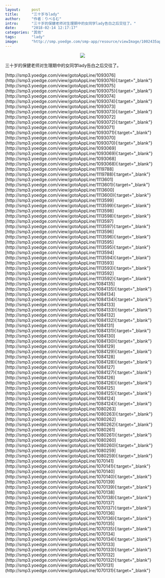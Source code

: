 ```yaml
---
layout:     post
title:      "三十岁与lady"
author:     "作者：りベるむ"
intro:      "三十岁的保健老师对生理期中的女同学lady告白之后交往了。"
date:       "2018-02-14 12:17:17"
categories: "其他"
tags:       "lady"
image:      "http://smp.yoedge.com/smp-app/resource/viewImage/1002435appline.png"
---
```

<div style="text-align: center">
<p><img src="http://smp.yoedge.com/smp-app/resource/viewImage/1002435appline.png"/></p>
</div>
<p class="post-meta">
<span>三十岁的保健老师对生理期中的女同学lady告白之后交往了。</span>
</p>
[http://smp3.yoedge.com/view/gotoAppLine/1093076](http://smp3.yoedge.com/view/gotoAppLine/1093076){:target="_blank"}
[http://smp3.yoedge.com/view/gotoAppLine/1093075](http://smp3.yoedge.com/view/gotoAppLine/1093075){:target="_blank"}
[http://smp3.yoedge.com/view/gotoAppLine/1093074](http://smp3.yoedge.com/view/gotoAppLine/1093074){:target="_blank"}
[http://smp3.yoedge.com/view/gotoAppLine/1093073](http://smp3.yoedge.com/view/gotoAppLine/1093073){:target="_blank"}
[http://smp3.yoedge.com/view/gotoAppLine/1093072](http://smp3.yoedge.com/view/gotoAppLine/1093072){:target="_blank"}
[http://smp3.yoedge.com/view/gotoAppLine/1093071](http://smp3.yoedge.com/view/gotoAppLine/1093071){:target="_blank"}
[http://smp3.yoedge.com/view/gotoAppLine/1093070](http://smp3.yoedge.com/view/gotoAppLine/1093070){:target="_blank"}
[http://smp3.yoedge.com/view/gotoAppLine/1093069](http://smp3.yoedge.com/view/gotoAppLine/1093069){:target="_blank"}
[http://smp3.yoedge.com/view/gotoAppLine/1093068](http://smp3.yoedge.com/view/gotoAppLine/1093068){:target="_blank"}
[http://smp3.yoedge.com/view/gotoAppLine/1119788](http://smp3.yoedge.com/view/gotoAppLine/1119788){:target="_blank"}
[http://smp3.yoedge.com/view/gotoAppLine/1113601](http://smp3.yoedge.com/view/gotoAppLine/1113601){:target="_blank"}
[http://smp3.yoedge.com/view/gotoAppLine/1113600](http://smp3.yoedge.com/view/gotoAppLine/1113600){:target="_blank"}
[http://smp3.yoedge.com/view/gotoAppLine/1113599](http://smp3.yoedge.com/view/gotoAppLine/1113599){:target="_blank"}
[http://smp3.yoedge.com/view/gotoAppLine/1113598](http://smp3.yoedge.com/view/gotoAppLine/1113598){:target="_blank"}
[http://smp3.yoedge.com/view/gotoAppLine/1113597](http://smp3.yoedge.com/view/gotoAppLine/1113597){:target="_blank"}
[http://smp3.yoedge.com/view/gotoAppLine/1113596](http://smp3.yoedge.com/view/gotoAppLine/1113596){:target="_blank"}
[http://smp3.yoedge.com/view/gotoAppLine/1113595](http://smp3.yoedge.com/view/gotoAppLine/1113595){:target="_blank"}
[http://smp3.yoedge.com/view/gotoAppLine/1113594](http://smp3.yoedge.com/view/gotoAppLine/1113594){:target="_blank"}
[http://smp3.yoedge.com/view/gotoAppLine/1113593](http://smp3.yoedge.com/view/gotoAppLine/1113593){:target="_blank"}
[http://smp3.yoedge.com/view/gotoAppLine/1113592](http://smp3.yoedge.com/view/gotoAppLine/1113592){:target="_blank"}
[http://smp3.yoedge.com/view/gotoAppLine/1084135](http://smp3.yoedge.com/view/gotoAppLine/1084135){:target="_blank"}
[http://smp3.yoedge.com/view/gotoAppLine/1084134](http://smp3.yoedge.com/view/gotoAppLine/1084134){:target="_blank"}
[http://smp3.yoedge.com/view/gotoAppLine/1084133](http://smp3.yoedge.com/view/gotoAppLine/1084133){:target="_blank"}
[http://smp3.yoedge.com/view/gotoAppLine/1084132](http://smp3.yoedge.com/view/gotoAppLine/1084132){:target="_blank"}
[http://smp3.yoedge.com/view/gotoAppLine/1084131](http://smp3.yoedge.com/view/gotoAppLine/1084131){:target="_blank"}
[http://smp3.yoedge.com/view/gotoAppLine/1084130](http://smp3.yoedge.com/view/gotoAppLine/1084130){:target="_blank"}
[http://smp3.yoedge.com/view/gotoAppLine/1084129](http://smp3.yoedge.com/view/gotoAppLine/1084129){:target="_blank"}
[http://smp3.yoedge.com/view/gotoAppLine/1084128](http://smp3.yoedge.com/view/gotoAppLine/1084128){:target="_blank"}
[http://smp3.yoedge.com/view/gotoAppLine/1084127](http://smp3.yoedge.com/view/gotoAppLine/1084127){:target="_blank"}
[http://smp3.yoedge.com/view/gotoAppLine/1084126](http://smp3.yoedge.com/view/gotoAppLine/1084126){:target="_blank"}
[http://smp3.yoedge.com/view/gotoAppLine/1084125](http://smp3.yoedge.com/view/gotoAppLine/1084125){:target="_blank"}
[http://smp3.yoedge.com/view/gotoAppLine/1084124](http://smp3.yoedge.com/view/gotoAppLine/1084124){:target="_blank"}
[http://smp3.yoedge.com/view/gotoAppLine/1080263](http://smp3.yoedge.com/view/gotoAppLine/1080263){:target="_blank"}
[http://smp3.yoedge.com/view/gotoAppLine/1080262](http://smp3.yoedge.com/view/gotoAppLine/1080262){:target="_blank"}
[http://smp3.yoedge.com/view/gotoAppLine/1080261](http://smp3.yoedge.com/view/gotoAppLine/1080261){:target="_blank"}
[http://smp3.yoedge.com/view/gotoAppLine/1080260](http://smp3.yoedge.com/view/gotoAppLine/1080260){:target="_blank"}
[http://smp3.yoedge.com/view/gotoAppLine/1080259](http://smp3.yoedge.com/view/gotoAppLine/1080259){:target="_blank"}
[http://smp3.yoedge.com/view/gotoAppLine/1070141](http://smp3.yoedge.com/view/gotoAppLine/1070141){:target="_blank"}
[http://smp3.yoedge.com/view/gotoAppLine/1070140](http://smp3.yoedge.com/view/gotoAppLine/1070140){:target="_blank"}
[http://smp3.yoedge.com/view/gotoAppLine/1070139](http://smp3.yoedge.com/view/gotoAppLine/1070139){:target="_blank"}
[http://smp3.yoedge.com/view/gotoAppLine/1070138](http://smp3.yoedge.com/view/gotoAppLine/1070138){:target="_blank"}
[http://smp3.yoedge.com/view/gotoAppLine/1070137](http://smp3.yoedge.com/view/gotoAppLine/1070137){:target="_blank"}
[http://smp3.yoedge.com/view/gotoAppLine/1070136](http://smp3.yoedge.com/view/gotoAppLine/1070136){:target="_blank"}
[http://smp3.yoedge.com/view/gotoAppLine/1070135](http://smp3.yoedge.com/view/gotoAppLine/1070135){:target="_blank"}
[http://smp3.yoedge.com/view/gotoAppLine/1070134](http://smp3.yoedge.com/view/gotoAppLine/1070134){:target="_blank"}
[http://smp3.yoedge.com/view/gotoAppLine/1070133](http://smp3.yoedge.com/view/gotoAppLine/1070133){:target="_blank"}
[http://smp3.yoedge.com/view/gotoAppLine/1070132](http://smp3.yoedge.com/view/gotoAppLine/1070132){:target="_blank"}
[http://smp3.yoedge.com/view/gotoAppLine/1070131](http://smp3.yoedge.com/view/gotoAppLine/1070131){:target="_blank"}


